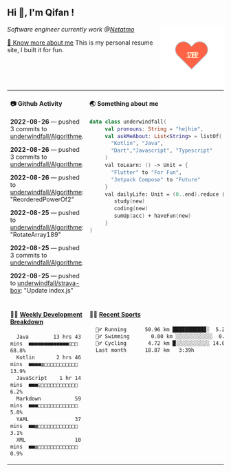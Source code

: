  <h2> Hi 👋, I'm Qifan ! </h2>
 <a href="https://github.com/underwindfall/iBeats"><img align="right" width="150px" src="https://raw.githubusercontent.com/underwindfall/iBeats/main/files/heart.svg"/></a>
 <p><em>Software engineer currently work @<a href="https://www.netatmo.com">Netatmo</a></em></p>
 <p><a href="https://qifanyang.com/resume" target="_blank"> 🔭 Know more about me</a> This is my personal resume site, I built it for fun.</p>
 <table width="960px"><tr><td valign="top" width="50%">

  #### 📷 Github Activity
  <!-- githubActivity starts -->
**2022-08-26** — pushed 3 commits to [underwindfall/Algorithme](https://api.github.com/repos/underwindfall/Algorithme).

**2022-08-26** — pushed 3 commits to [underwindfall/Algorithme](https://api.github.com/repos/underwindfall/Algorithme).

**2022-08-26** — pushed to [underwindfall/Algorithme](https://api.github.com/repos/underwindfall/Algorithme): "ReorderedPowerOf2"

**2022-08-25** — pushed to [underwindfall/Algorithme](https://api.github.com/repos/underwindfall/Algorithme): "RotateArray189"

**2022-08-25** — pushed 3 commits to [underwindfall/Algorithme](https://api.github.com/repos/underwindfall/Algorithme).

**2022-08-25** — pushed to [underwindfall/strava-box](https://api.github.com/repos/underwindfall/strava-box): "Update index.js"
  <!-- githubActivity ends -->
  </td><td valign="top" width="50%">

  #### 🌏 Something about me
  <!-- profile starts -->
  ```kotlin
  data class underwindfall(
       val pronouns: String = "he|him",
       val askMeAbout: List<String> = listOf(
         "Kotlin", "Java",
         "Dart","Javascript", "Typescript"
       )
       val toLearn: () -> Unit = {
         "Flutter" to "For Fun",
         "Jetpack Compose" to "Future"
       }
       val dailyLife: Unit = (0..end).reduce { acc, new ->
          study(new)
          coding(new)
          sumUp(acc) + haveFun(new)
       }
  )
  ```
  <!-- profile ends -->
  </td></tr><tr><td valign="top" width="50%">
  
  #### 🏊‍♂️ <a href="https://gist.github.com/underwindfall/377ee88ba1fabd1e93516e48ca9c61eb" target="_blank">Weekly Development Breakdown</a>
   <!-- codeTime starts -->
   ```text
     Java        13 hrs 43 mins  ■■■■■■■■■■■■■◱□□  68.8%
     Kotlin       2 hrs 46 mins  ■■■■▥□□□□□□□□□□□  13.9%
     JavaScript    1 hr 14 mins  ■■■◱□□□□□□□□□□□□   6.2%
     Markdown           59 mins  ■■■□□□□□□□□□□□□□   5.0%
     YAML               37 mins  ■■▦□□□□□□□□□□□□□   3.1%
     XML                10 mins  ■■▥□□□□□□□□□□□□□   0.9%
   ```
   <!-- codeTime starts -->
   </td>
   <td valign="top" width="50%">

   #### 🤾‍♂️ <a href="https://gist.github.com/underwindfall/76198d6f6918f9f94d022c8ad881f98b" target="_blank">Recent Sports</a>

   <!-- Sports starts -->
   ```text
     ‍🏃‍♂️ Running      50.96 km ██████████▉░  5.25/h
     🏊‍♂️ Swimming       0.00 km ░░░░░░░░░░░░  0.00/h
     🚴‍♂️ Cycling       4.72 km █░░░░░░░░░░░ 14.05/h
     Last month      18.87 km   3:39h
   ```
   <!-- Sports ends -->
   </td></tr></table>